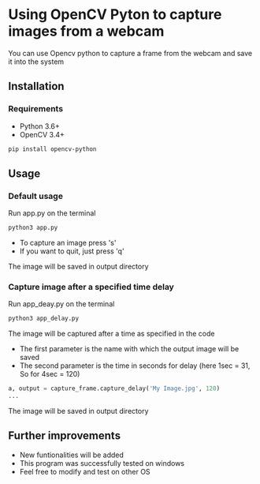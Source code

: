# Using OpenCV Pyton to capture images from a webcam
You can use Opencv python to capture a frame from the webcam and save it into the system

## Installation

### Requirements

  * Python 3.6+
  * OpenCV 3.4+ 
  ```bash
  pip install opencv-python
  ```
  
## Usage

### Default usage
Run app.py on the terminal
```bash
python3 app.py
```
* To capture an image press 's'
* If you want to quit, just press 'q'

The image will be saved in output directory

### Capture image after a specified time delay
Run app_deay.py on the terminal
```bash
python3 app_delay.py
```

The image will be captured after a time as specified in the code
 * The first parameter is the name with which the output image will be saved
 * The second parameter is the time in seconds for delay (here 1sec = 31, So for 4sec = 120)
```python
a, output = capture_frame.capture_delay('My Image.jpg', 120)
...
```

The image will be saved in output directory

## Further improvements
*  New funtionalities will be added
*  This program was successfully tested on windows 
*  Feel free to modify and test on other OS
